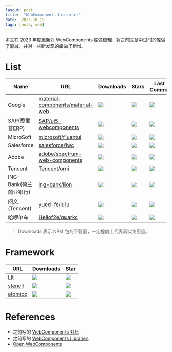 ```yaml
---
layout: post
title:  "WebComponents Libraries"
date:  2023-10-19
tags: [note, web]
---
```


  本文在 2023 年度重新对 WebComponents 库做梳理，将之前文章中过时的库做了删减，并对一些新发现的库做了新增。

# List



| Name | URL | Downloads | Stars | Last Commit |
|---|---|---|---|--|
| Google | [material-components/material-web](https://github.com/material-components/material-web) | ![](https://img.shields.io/npm/dw/%40material/web?style=flat-square) | ![](https://img.shields.io/github/stars/material-components/material-web?style=flat-square) | ![](https://img.shields.io/github/last-commit/material-components/material-web/main) |
| SAP(思爱普ERP) | [SAP/ui5-webcomponents](https://github.com/SAP/ui5-webcomponents) |  ![](https://img.shields.io/npm/dw/%40ui5/webcomponents?style=flat-square) | ![](https://img.shields.io/github/stars/SAP/ui5-webcomponents?style=flat-square) | ![](https://img.shields.io/github/last-commit/SAP/ui5-webcomponents/main) |
| MicroSoft | [microsoft/fluentui](https://github.com/microsoft/fluentui/tree/master/packages/web-components) |  ![](https://img.shields.io/npm/dw/%40fluentui/web-components?style=flat-square) | ![](https://img.shields.io/github/stars/microsoft/fluentui?style=flat-square) | ![](https://img.shields.io/github/last-commit/microsoft/fluentui/master) |
| Salesforce | [salesforce/lwc](https://github.com/salesforce/lwc) |  ![](https://img.shields.io/npm/dw/lwc?style=flat-square) | ![](https://img.shields.io/github/stars/salesforce/lwc?style=flat-square) | ![](https://img.shields.io/github/last-commit/salesforce/lwc/master) |
| Adobe | [adobe/spectrum-web-components](https://github.com/adobe/spectrum-web-components) |  ![](https://img.shields.io/npm/dw/%40spectrum-web-components/button?style=flat-square) | ![](https://img.shields.io/github/stars/adobe/spectrum-web-components?style=flat-square) | ![](https://img.shields.io/github/last-commit/adobe/spectrum-web-components/main) |
| Tencent | [Tencent/omi](https://github.com/Tencent/omi) |  ![](https://img.shields.io/npm/dw/omi?style=flat-square) | ![](https://img.shields.io/github/stars/Tencent/omi?style=flat-square) | ![](https://img.shields.io/github/last-commit/Tencent/omi/master) |
| ING-Bank(荷兰商业银行) | [ing-bank/lion](https://github.com/ing-bank/lion) |  ![](https://img.shields.io/npm/dw/%40lion/ui?style=flat-square) | ![](https://img.shields.io/github/stars/ing-bank/lion?style=flat-square) | ![](https://img.shields.io/github/last-commit/ing-bank/lion/master) |
| 阅文(Tencent) | [yued-fe/lulu](https://github.com/yued-fe/lulu) |  ![](https://img.shields.io/npm/dw/lu2?style=flat-square) | ![](https://img.shields.io/github/stars/yued-fe/lulu?style=flat-square) | ![](https://img.shields.io/github/last-commit/yued-fe/lulu/master) |
| 哈啰单车 | [Hellof2e/quarkc](https://github.com/Hellof2e/quarkc) |  ![](https://img.shields.io/npm/dw/quarkc?style=flat-square) | ![](https://img.shields.io/github/stars/Hellof2e/quarkc?style=flat-square) | ![](https://img.shields.io/github/last-commit/Hellof2e/quarkc/main) |



> Downloads 表示 NPM 包的下载量，一定程度上代表真实使用量。


# Framework

| URL | Downloads | Star |
|---|---|---|
| [Lit](https://github.com/lit/lit-element) | ![](https://img.shields.io/npm/dw/lit?style=flat-square) | ![](https://img.shields.io/github/stars/lit/lit-element?style=flat-square) |
| [stencil](https://github.com/ionic-team/stencil) | ![](https://img.shields.io/npm/dw/%40stencil/core?style=flat-square) | ![](https://img.shields.io/github/stars/ionic-team/stencil?style=flat-square) |
| [atomico](https://github.com/atomicojs/atomico) | ![](https://img.shields.io/npm/dw/atomico?style=flat-square) | ![](https://img.shields.io/github/stars/atomicojs/atomico?style=flat-square) |


# References

* 之前写的 [WebComponents 对比](https://zhoukekestar.github.io/notes/2020/02/07/webcomponents.html)
* 之前写的 [WebComponents Libraries](https://zhoukekestar.github.io/notes/2021/08/10/web-components.html)
* [Open WebComponents](https://open-wc.org/guides/community/component-libraries/)

